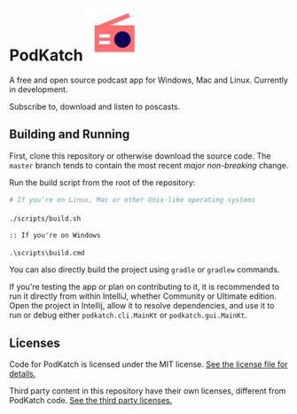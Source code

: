 # PodKatch ![PodKatch Icon](./assets/icon/icon.svg)

 A free and open source podcast app for Windows, Mac and Linux. Currently in development.
 
 Subscribe to, download and listen to poscasts.

## Building and Running

First, clone this repository or otherwise download the source code. The `master` branch tends to contain the most recent *major non-breaking* change.

Run the build script from the root of the repository:

```bash
# If you're on Linux, Mac or other Unix-like operating systems

./scripts/build.sh
```

```batch
:: If you're on Windows

.\scripts\build.cmd
```

You can also directly build the project using `gradle` or `gradlew` commands.

If you're testing the app or plan on contributing to it, it is recommended to run it directly from within IntelliJ, whether Community or Ultimate edition. Open the project in Intellij, allow it to resolve dependencies, and use it to run or debug either `podkatch.cli.MainKt` or `podkatch.gui.MainKt`.

## Licenses

Code for PodKatch is licensed under the MIT license. [See the license file for details.](LICENSE)

Third party content in this repository have their own licenses, different from PodKatch code. [See the third party licenses.](LICENSE-3RD-PARTY.md)
